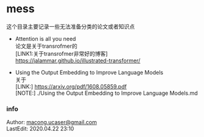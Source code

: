 # mess  
这个目录主要记录一些无法准备分类的论文或者知识点  

- Attention is all you need   
论文是关于transrofmer的   
[LINK1:关于transrofmer非常好的博客] https://jalammar.github.io/illustrated-transformer/


- Using the Output Embedding to Improve Language Models  
关于  
[LINK:] https://arxiv.org/pdf/1608.05859.pdf   
[NOTE:] ./Using the Output Embedding to Improve Language Models.md

### info  
Author: macong.ucaser@gmail.com    
LastEdit: 2020.04.22 23:10   